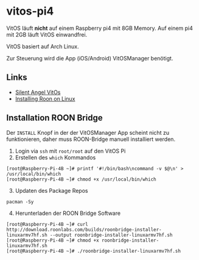 # vitos-pi4

VitOS läuft **nicht** auf einem Raspberry pi4 mit 8GB Memory. Auf einem pi4 mit 2GB läuft VitOS einwandfrei.

VitOS basiert auf Arch Linux.

Zur Steuerung wird die App (iOS/Android) VitOSManager benötigt.

## Links

* [Silent Angel VitOs](https://community.roonlabs.com/t/silent-angel-vitos/90551/19)
* [Installing Roon on Linux](https://help.roonlabs.com/portal/en/kb/articles/linux-install)

## Installation ROON Bridge

Der `INSTALL` Knopf in der der VitOSManager App scheint nicht zu funktionieren,
daher muss ROON-Bridge manuell installiert werden.

1. Login via `ssh` mit `root/root` auf den VitOS Pi
2. Erstellen des `which` Kommandos
```
[root@Raspberry-Pi-4B ~]# printf '#!/bin/bash\ncommand -v $@\n' > /usr/local/bin/which
[root@Raspberry-Pi-4B ~]# chmod +x /usr/local/bin/which
```
3. Updaten des Package Repos
```
pacman -Sy
```
4. Herunterladen der ROON Bridge Software
```
[root@Raspberry-Pi-4B ~]# curl http://download.roonlabs.com/builds/roonbridge-installer-linuxarmv7hf.sh --output roonbridge-installer-linuxarmv7hf.sh
[root@Raspberry-Pi-4B ~]# chmod +x roonbridge-installer-linuxarmv7hf.sh
[root@Raspberry-Pi-4B ~]# ./roonbridge-installer-linuxarmv7hf.sh
```

